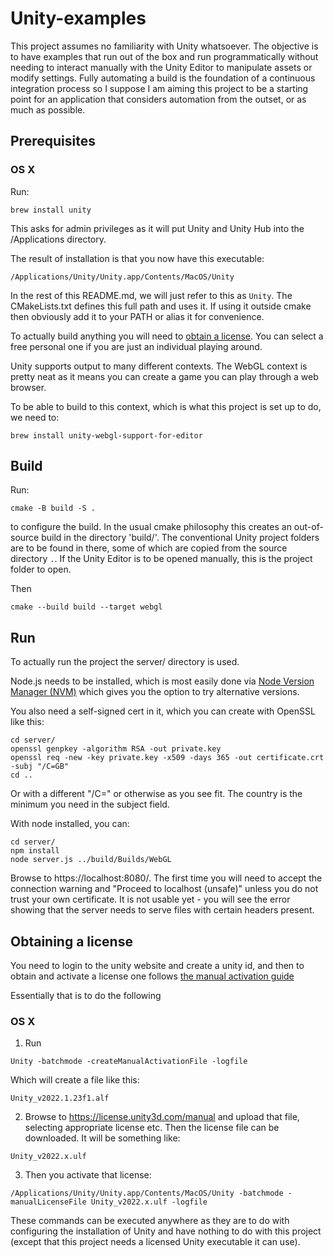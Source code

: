 Unity-examples
==============

This project assumes no familiarity with Unity whatsoever. The objective is to
have examples that run out of the box and run programmatically without needing
to interact manually with the Unity Editor to manipulate assets or modify settings.
Fully automating a build is the foundation of a continuous integration process
so I suppose I am aiming this project to be a starting point for an application
that considers automation from the outset, or as much as possible.


Prerequisites
-------------

### OS X

Run:
```
brew install unity
```

This asks for admin privileges as it will put Unity and Unity Hub into the /Applications directory.

The result of installation is that you now have this executable:
```
/Applications/Unity/Unity.app/Contents/MacOS/Unity
```

In the rest of this README.md, we will just refer to this as `Unity`. The
CMakeLists.txt defines this full path and uses it. If using it outside cmake
then obviously add it to your PATH or alias it for convenience. 

To actually build anything you will need to [obtain a
license](#obtaining-a-license). You can select a free personal one if you are
just an individual playing around.

Unity supports output to many different contexts. The WebGL context is pretty
neat as it means you can create a game you can play through a web browser.

To be able to build to this context, which is what this project is set up to
do, we need to:

```
brew install unity-webgl-support-for-editor
```


Build
-----

Run:
```
cmake -B build -S .
```

to configure the build. In the usual cmake philosophy this creates an
out-of-source build in the directory 'build/'. The conventional Unity project
folders are to be found in there, some of which are copied from the source
directory `.`. If the Unity Editor is to be opened manually, this is the
project folder to open.

Then
```
cmake --build build --target webgl
```


Run
---

To actually run the project the server/ directory is used.

Node.js needs to be installed, which is most easily done via [Node Version
Manager (NVM)](https://github.com/nvm-sh/nvm) which gives you the option to try
alternative versions.

You also need a self-signed cert in it, which you can create with OpenSSL like this:
```
cd server/
openssl genpkey -algorithm RSA -out private.key
openssl req -new -key private.key -x509 -days 365 -out certificate.crt -subj "/C=GB"
cd ..
```
Or with a different "/C=<country>" or otherwise as you see fit. The country is the minimum
you need in the subject field.

With node installed, you can:

```
cd server/
npm install
node server.js ../build/Builds/WebGL
```

Browse to https://localhost:8080/. The first time you will need to accept the
connection warning and "Proceed to localhost (unsafe)" unless you do not trust
your own certificate. It is not usable yet - you will see the error showing
that the server needs to serve files with certain headers present.


Obtaining a license
-------------------

You need to login to the unity website and create a unity id, and then to
obtain and activate a license one follows [the manual activation
guide](https://docs.unity3d.com/Manual/ManualActivationCmdWin.html)

Essentially that is to do the following

### OS X

1. Run
```
Unity -batchmode -createManualActivationFile -logfile
```

Which will create a file like this:
```
Unity_v2022.1.23f1.alf
```

2. Browse to https://license.unity3d.com/manual
and upload that file, selecting appropriate license etc.
Then the license file can be downloaded. It will be something like:
```
Unity_v2022.x.ulf
```

3. Then you activate that license:
```
/Applications/Unity/Unity.app/Contents/MacOS/Unity -batchmode -manualLicenseFile Unity_v2022.x.ulf -logfile
```

These commands can be executed anywhere as they are to do with configuring the
installation of Unity and have nothing to do with this project (except that
this project needs a licensed Unity executable it can use).

